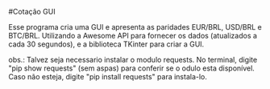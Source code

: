 #Cotação GUI

Esse programa cria uma GUI e apresenta as paridades EUR/BRL, USD/BRL e BTC/BRL.
Utilizando a Awesome API para fornecer os dados (atualizados a cada 30 segundos),
e a biblioteca TKinter para criar a GUI.

obs.: Talvez seja necessario instalar o modulo requests.
No terminal, digite "pip show requests" (sem aspas) para 
conferir se o odulo esta disponível. Caso não esteja, digite
"pip install requests" para instala-lo.
